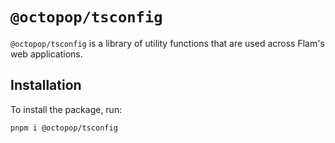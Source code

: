 # `@octopop/tsconfig`

`@octopop/tsconfig` is a library of utility functions that are used across Flam's web applications.

## Installation

To install the package, run:

```bash
pnpm i @octopop/tsconfig
```
